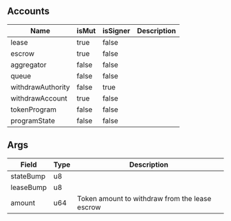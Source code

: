 

## Accounts
|Name|isMut|isSigner|Description|
|--|--|--|--|
| lease | true | false |  |
| escrow | true | false |  |
| aggregator | false | false |  |
| queue | false | false |  |
| withdrawAuthority | false | true |  |
| withdrawAccount | true | false |  |
| tokenProgram | false | false |  |
| programState | false | false |  |
## Args
|Field|Type|Description|
|--|--|--|
| stateBump |  u8 |  |
| leaseBump |  u8 |  |
| amount |  u64 | Token amount to withdraw from the lease escrow |

